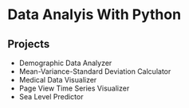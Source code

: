 # Data Analyis With Python

## Projects
- Demographic Data Analyzer
- Mean-Variance-Standard Deviation Calculator
- Medical Data Visualizer
- Page View Time Series Visualizer
- Sea Level Predictor
